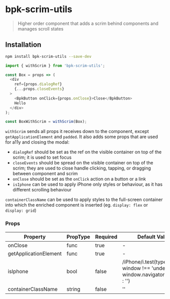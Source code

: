# bpk-scrim-utils

> Higher order component that adds a scrim behind components and manages scroll states

## Installation

```sh
npm install bpk-scrim-utils --save-dev
```

```js
import { withScrim } from 'bpk-scrim-utils';

const Box = props => (
  <div
    ref={props.dialogRef}
    {...props.closeEvents}
  >
    <BpkButton onClick={props.onClose}>Close</BpkButton>
    Hello
  </div>
);

const BoxWithScrim = withScrim(Box);
```

`withScrim` sends all props it receives down to the component, except `getApplicationElement` and `padded`. It also adds some props that are used for a11y and closing the modal:
- `dialogRef` should be set as the ref on the visible container on top of the scrim; it is used to set focus
- `closeEvents` should be spread on the visible container on top of the scrim; they are used to close handle clicking, tapping, or dragging between component and scrim
- `onClose` should be set as the `onClick` action on a button or a link
- `isIphone` can be used to apply iPhone only styles or behaviour, as it has different scrolling behaviour

`containerClassName` can be used to apply styles to the full-screen container into which the enriched component is inserted
 (eg. `display: flex` or `display: grid`)

### Props

| Property              | PropType | Required | Default Value |
| --------------------- | -------- | -------- | ------------- |
| onClose               | func     | true     | -             |
| getApplicationElement | func     | true     | -             |
| isIphone              | bool     | false    | /iPhone/i.test(typeof window !== 'undefined' ? window.navigator.platform : '')|
| containerClassName    | string   | false    | ''            |
